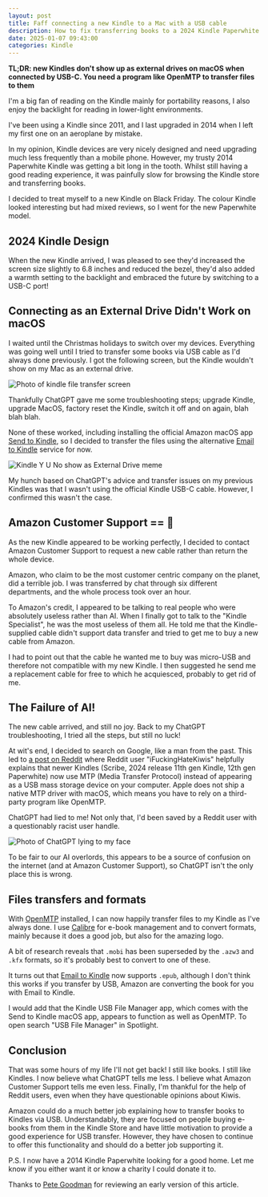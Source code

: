 ```yaml
---
layout: post
title: Faff connecting a new Kindle to a Mac with a USB cable
description: How to fix transferring books to a 2024 Kindle Paperwhite on macOS with USB-C
date: 2025-01-07 09:43:00
categories: Kindle
---
```

**TL;DR: new Kindles don't show up as external drives on macOS when connected by USB-C. You need a program like OpenMTP to transfer files to them**

I'm a big fan of reading on the Kindle mainly for portability reasons, I also enjoy the backlight for reading in lower-light environments.

I've been using a Kindle since 2011, and I last upgraded in 2014 when I left my first one on an aeroplane by mistake.

In my opinion, Kindle devices are very nicely designed and need upgrading much less frequently than a mobile phone. However, my trusty 2014 Paperwhite Kindle was getting a bit long in the tooth. Whilst still having a good reading experience, it was painfully slow for browsing the Kindle store and transferring books.

I decided to treat myself to a new Kindle on Black Friday. The colour Kindle looked interesting but had mixed reviews, so I went for the new Paperwhite model.

## 2024 Kindle Design

When the new Kindle arrived, I was pleased to see they'd increased the screen size slightly to 6.8 inches and reduced the bezel, they'd also added a warmth setting to the backlight and embraced the future by switching to a USB-C port!

## Connecting as an External Drive Didn't Work on macOS

I waited until the Christmas holidays to switch over my devices. Everything was going well until I tried to transfer some books via USB cable as I'd always done previously. I got the following screen, but the Kindle wouldn't show on my Mac as an external drive.

![Photo of kindle file transfer screen](/assets/images/posts/kindle-file-transfer.png)

Thankfully ChatGPT gave me some troubleshooting steps; upgrade Kindle, upgrade MacOS, factory reset the Kindle, switch it off and on again, blah blah blah. 

None of these worked, including installing the official Amazon macOS app [Send to Kindle](https://www.amazon.com/sendtokindle/mac), so I decided to transfer the files using the alternative [Email to Kindle](https://www.amazon.com/sendtokindle/email) service for now.

![Kindle Y U No show as External Drive meme](/assets/images/posts/kindle_y_u_no.jpg)

My hunch based on ChatGPT's advice and transfer issues on my previous Kindles was that I wasn't using the official Kindle USB-C cable. However, I confirmed this wasn't the case.

## Amazon Customer Support == 💩

As the new Kindle appeared to be working perfectly, I decided to contact Amazon Customer Support to request a new cable rather than return the whole device.

Amazon, who claim to be the most customer centric company on the planet, did a terrible job. I was transferred by chat through six different departments, and the whole process took over an hour.

To Amazon's credit, I appeared to be talking to real people who were absolutely useless rather than AI. When I finally got to talk to the "Kindle Specialist", he was the most useless of them all. He told me that the Kindle-supplied cable didn't support data transfer and tried to get me to buy a new cable from Amazon. 

I had to point out that the cable he wanted me to buy was micro-USB and therefore not compatible with my new Kindle. I then suggested he send me a replacement cable for free to which he acquiesced, probably to get rid of me.

## The Failure of AI!

The new cable arrived, and still no joy. Back to my ChatGPT troubleshooting, I tried all the steps, but still no luck!

At wit's end, I decided to search on Google, like a man from the past. This led to [a post on Reddit](https://www.reddit.com/r/kindle/comments/1gb23jq/new_kindle_ereaders_no_longer_appear_on_computers/#:~:text=iFuckingHateKiwis,%E2%80%A2%202mo%20ago%20%E2%80%A2) where Reddit user "iFuckingHateKiwis" helpfully explains that newer Kindles (Scribe, 2024 release 11th gen Kindle, 12th gen Paperwhite) now use MTP (Media Transfer Protocol) instead of appearing as a USB mass storage device on your computer. Apple does not ship a native MTP driver with macOS, which means you have to rely on a third-party program like OpenMTP.

ChatGPT had lied to me! Not only that, I'd been saved by a Reddit user with a questionably racist user handle.

![Photo of ChatGPT lying to my face](/assets/images/posts/chatgpt-lying.png)


To be fair to our AI overlords, this appears to be a source of confusion on the internet (and at Amazon Customer Support), so ChatGPT isn't the only place this is wrong.
## Files transfers and formats
With [OpenMTP](https://openmtp.ganeshrvel.com/) installed, I can now happily transfer files to my Kindle as I've always done. I use [Calibre](https://calibre-ebook.com/) for e-book management and to convert formats, mainly because it does a good job, but also for the amazing logo.

A bit of research reveals that `.mobi` has been superseded by the `.azw3` and `.kfx` formats, so it's probably best to convert to one of these.

It turns out that [Email to Kindle](https://www.amazon.com/sendtokindle/email) now supports `.epub`, although I don't think this works if you transfer by USB, Amazon are converting the book for you with Email to Kindle.

I would add that the Kindle USB File Manager app, which comes with the Send to Kindle macOS app, appears to function as well as OpenMTP. To open search "USB File Manager" in Spotlight.

## Conclusion

That was some hours of my life I'll not get back! I still like books. I still like Kindles. I now believe what ChatGPT tells me less. I believe what Amazon Customer Support tells me even less. Finally, I'm thankful for the help of Reddit users, even when they have questionable opinions about Kiwis.

Amazon could do a much better job explaining how to transfer books to Kindles via USB. Understandably, they are focused on people buying e-books from them in the Kindle Store and have little motivation to provide a good experience for USB transfer. However, they have chosen to continue to offer this functionality and should do a better job supporting it.

P.S. I now have a 2014 Kindle Paperwhite looking for a good home. Let me know if you either want it or know a charity I could donate it to.

Thanks to [Pete Goodman](https://petegoodman.com/) for reviewing an early version of this article.
